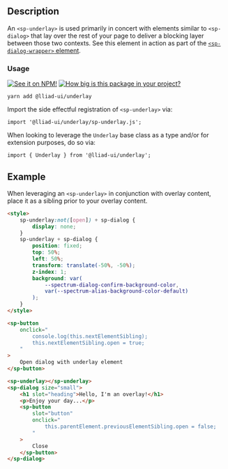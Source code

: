 ## Description

An `<sp-underlay>` is used primarily in concert with elements similar to `<sp-dialog>` that lay over the rest of your page to deliver a blocking layer between those two contexts. See this element in action as part of the [`<sp-dialog-wrapper>` element](components/dialog-wrapper).

### Usage

[![See it on NPM!](https://img.shields.io/npm/v/@lliad-ui/underlay?style=for-the-badge)](https://www.npmjs.com/package/@lliad-ui/underlay)
[![How big is this package in your project?](https://img.shields.io/bundlephobia/minzip/@lliad-ui/underlay?style=for-the-badge)](https://bundlephobia.com/result?p=@lliad-ui/underlay)

```
yarn add @lliad-ui/underlay
```

Import the side effectful registration of `<sp-underlay>` via:

```
import '@lliad-ui/underlay/sp-underlay.js';
```

When looking to leverage the `Underlay` base class as a type and/or for extension purposes, do so via:

```
import { Underlay } from '@lliad-ui/underlay';
```

## Example

When leveraging an `<sp-underlay>` in conjunction with overlay content, place it as a sibling prior to your overlay content.

```html
<style>
    sp-underlay:not([open]) + sp-dialog {
        display: none;
    }
    sp-underlay + sp-dialog {
        position: fixed;
        top: 50%;
        left: 50%;
        transform: translate(-50%, -50%);
        z-index: 1;
        background: var(
            --spectrum-dialog-confirm-background-color,
            var(--spectrum-alias-background-color-default)
        );
    }
</style>

<sp-button
    onclick="
        console.log(this.nextElementSibling);
        this.nextElementSibling.open = true;
    "
>
    Open dialog with underlay element
</sp-button>

<sp-underlay></sp-underlay>
<sp-dialog size="small">
    <h1 slot="heading">Hello, I'm an overlay!</h1>
    <p>Enjoy your day...</p>
    <sp-button
        slot="button"
        onclick="
            this.parentElement.previousElementSibling.open = false;
        "
    >
        Close
    </sp-button>
</sp-dialog>
```
